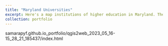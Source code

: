```yaml
---
title: "Maryland Universities"
excerpt: Here's a map institutions of higher education in Maryland. There are both colleges and universities in included, as points and polygons. "Short description of portfolio item number 2 <br/><img src='/images/500x300.png'>"
collection: portfolio
---
```


samarapyf.github.io_portfolio/qgis2web_2023_05_16-15_28_21_185437/index.html
